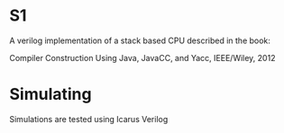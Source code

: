# S1
A verilog implementation of a stack based CPU described in
the book:

Compiler Construction Using Java, JavaCC, and Yacc, IEEE/Wiley, 2012 

# Simulating
Simulations are tested using Icarus Verilog

